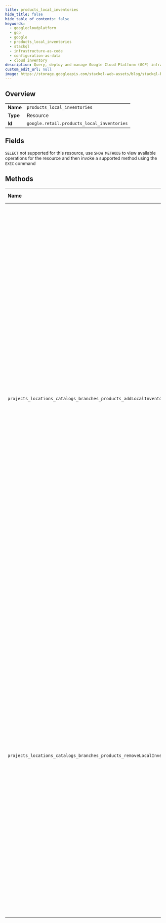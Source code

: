 ```yaml
---
title: products_local_inventories
hide_title: false
hide_table_of_contents: false
keywords:
  - googlecloudplatform
  - gcp
  - google
  - products_local_inventories
  - stackql
  - infrastructure-as-code
  - configuration-as-data
  - cloud inventory
description: Query, deploy and manage Google Cloud Platform (GCP) infrastructure and resources using SQL
custom_edit_url: null
image: https://storage.googleapis.com/stackql-web-assets/blog/stackql-blog-post-featured-image.png
---
```

  
    

## Overview
<table><tbody>
<tr><td><b>Name</b></td><td><code>products_local_inventories</code></td></tr>
<tr><td><b>Type</b></td><td>Resource</td></tr>
<tr><td><b>Id</b></td><td><code>google.retail.products_local_inventories</code></td></tr>
</tbody></table>

## Fields
`SELECT` not supported for this resource, use `SHOW METHODS` to view available operations for the resource and then invoke a supported method using the `EXEC` command  
## Methods
| Name | Accessible by | Required Params | Description |
|:-----|:--------------|:----------------|:------------|
| `projects_locations_catalogs_branches_products_addLocalInventories` | `INSERT` | `product` | Updates local inventory information for a Product at a list of places, while respecting the last update timestamps of each inventory field. This process is asynchronous and does not require the Product to exist before updating inventory information. If the request is valid, the update will be enqueued and processed downstream. As a consequence, when a response is returned, updates are not immediately manifested in the Product queried by GetProduct or ListProducts. Local inventory information can only be modified using this method. CreateProduct and UpdateProduct has no effect on local inventories. This feature is only available for users who have Retail Search enabled. Please enable Retail Search on Cloud Console before using this feature. |
| `projects_locations_catalogs_branches_products_removeLocalInventories` | `DELETE` | `product` | Remove local inventory information for a Product at a list of places at a removal timestamp. This process is asynchronous. If the request is valid, the removal will be enqueued and processed downstream. As a consequence, when a response is returned, removals are not immediately manifested in the Product queried by GetProduct or ListProducts. Local inventory information can only be removed using this method. CreateProduct and UpdateProduct has no effect on local inventories. This feature is only available for users who have Retail Search enabled. Please enable Retail Search on Cloud Console before using this feature. |
